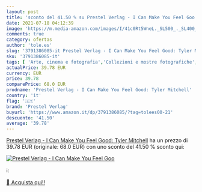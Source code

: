 ```yaml
---
layout: post
title: 'sconto del 41.50 % su Prestel Verlag - I Can Make You Feel Goo  '
date: 2021-07-18 04:12:39
image: 'https://m.media-amazon.com/images/I/41c0Rt5WneL._SL500_._SL400_.jpg'
comments: true
category: ofertas
author: 'tole.es'
slug: '3791386085-it Prestel Verlag - I Can Make You Feel Good: Tyler Mitchell'
sku: '3791386085-it'
tags: [ 'Arte, cinema e fotografia','Collezioni e mostre fotografiche','Fotografia','Fotografia di moda','Libri','Singoli fotografi','prestel verlag', ]
actualPrice: 39.78 EUR
currency: EUR
price: 39.78
comparePrice: 68.0 EUR
prodname: 'Prestel Verlag - I Can Make You Feel Good: Tyler Mitchell'
country: 'it'
flag: '🇮🇹'
brand: 'Prestel Verlag'
buyurl: 'https://www.amazon.it/dp/3791386085/?tag=tolees00-21'
descuento: '41.50'
average: '39.78'
---
```


[Prestel Verlag - I Can Make You Feel Good: Tyler Mitchell](https://www.amazon.it/dp/3791386085/?tag=tolees00-21) ha un prezzo di 39.78 EUR (originale: 68.0 EUR) con uno sconto del 41.50 % sconto qui:

[![Prestel Verlag - I Can Make You Feel Goo](https://m.media-amazon.com/images/I/41c0Rt5WneL._SL500_._SL400_.jpg)](https://www.amazon.it/dp/3791386085/?tag=tolees00-21)

ℹ️:


[🛒 Acquista qui!!](https://www.amazon.it/dp/3791386085/?tag=tolees00-21)
